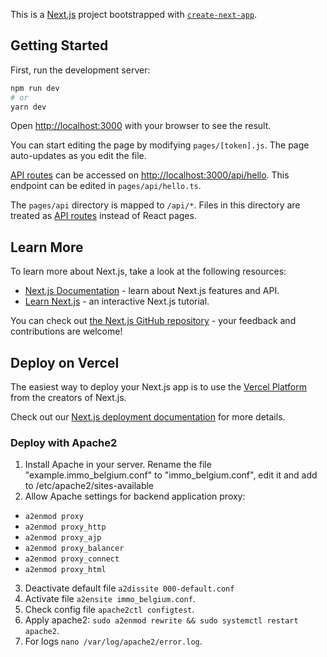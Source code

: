This is a [Next.js](https://nextjs.org/) project bootstrapped with [`create-next-app`](https://github.com/vercel/next.js/tree/canary/packages/create-next-app).

## Getting Started

First, run the development server:

```bash
npm run dev
# or
yarn dev
```

Open [http://localhost:3000](http://localhost:3000) with your browser to see the result.

You can start editing the page by modifying `pages/[token].js`. The page auto-updates as you edit the file.

[API routes](https://nextjs.org/docs/api-routes/introduction) can be accessed on [http://localhost:3000/api/hello](http://localhost:3000/api/hello). This endpoint can be edited in `pages/api/hello.ts`.

The `pages/api` directory is mapped to `/api/*`. Files in this directory are treated as [API routes](https://nextjs.org/docs/api-routes/introduction) instead of React pages.

## Learn More

To learn more about Next.js, take a look at the following resources:

- [Next.js Documentation](https://nextjs.org/docs) - learn about Next.js features and API.
- [Learn Next.js](https://nextjs.org/learn) - an interactive Next.js tutorial.

You can check out [the Next.js GitHub repository](https://github.com/vercel/next.js/) - your feedback and contributions are welcome!

## Deploy on Vercel

The easiest way to deploy your Next.js app is to use the [Vercel Platform](https://vercel.com/new?utm_medium=default-template&filter=next.js&utm_source=create-next-app&utm_campaign=create-next-app-readme) from the creators of Next.js.

Check out our [Next.js deployment documentation](https://nextjs.org/docs/deployment) for more details.

### Deploy with Apache2 ###
1. Install Apache in your server. Rename the file "example.immo_belgium.conf" to "immo_belgium.conf", edit it and add to /etc/apache2/sites-available
2. Allow Apache settings for backend application proxy:   
  - `a2enmod proxy`
  - `a2enmod proxy_http`
  - `a2enmod proxy_ajp`
  - `a2enmod proxy_balancer`
  - `a2enmod proxy_connect`
  - `a2enmod proxy_html`   
3. Deactivate default file `a2dissite 000-default.conf`   
4. Activate file `a2ensite immo_belgium.conf`.
5. Check config file `apache2ctl configtest`.
6. Apply apache2: `sudo a2enmod rewrite && sudo systemctl restart apache2`. 
7. For logs `nano /var/log/apache2/error.log`.
